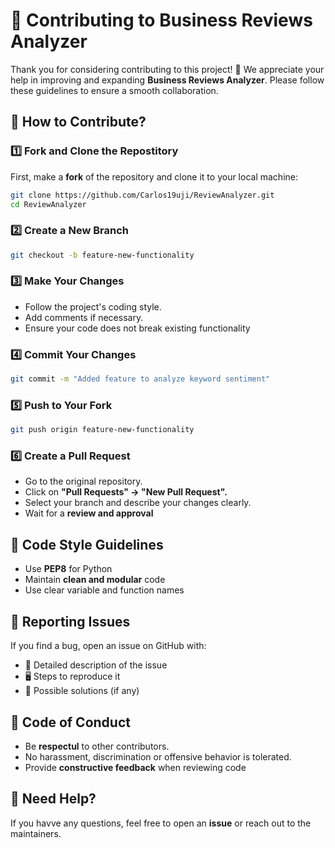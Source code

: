 # 📑 Contributing to Business Reviews Analyzer

Thank you for considering contributing to this project! 🎉
We appreciate your help in improving and expanding **Business Reviews Analyzer**. Please follow these guidelines to ensure a smooth collaboration.

## 📌 How to Contribute?

### 1️⃣ Fork and Clone the Repostitory
First, make a **fork** of the repository and clone it to your local machine:

```sh
git clone https://github.com/Carlos19uji/ReviewAnalyzer.git
cd ReviewAnalyzer
```

### 2️⃣ Create a New Branch
```sh
git checkout -b feature-new-functionality
```

### 3️⃣ Make Your Changes
- Follow the project's coding style.
- Add comments if necessary.
- Ensure your code does not break existing functionality


### 4️⃣ Commit Your Changes
```sh
git commit -m "Added feature to analyze keyword sentiment"
```

### 5️⃣ Push to Your Fork
```sh
git push origin feature-new-functionality
```

### 6️⃣ Create a Pull Request
- Go to the original repository.
- Click on **"Pull Requests" -> "New Pull Request".**
- Select your branch and describe your changes clearly.
- Wait for a **review and approval**

## 📌 Code Style Guidelines
- Use **PEP8** for Python
- Maintain **clean and modular** code
- Use clear variable and function names

## 📌 Reporting Issues
If you find a bug, open an issue on GitHub with:
- 📌 Detailed description of the issue
- 🖥️ Steps to reproduce it
- 🔧 Possible solutions (if any)
 
## 📌 Code of Conduct
- Be **respectul** to other contributors.
- No harassment, discrimination or offensive behavior is tolerated.
- Provide **constructive feedback** when reviewing code

## 📌 Need Help?
If you havve any questions, feel free to open an **issue** or reach out to  the maintainers.












